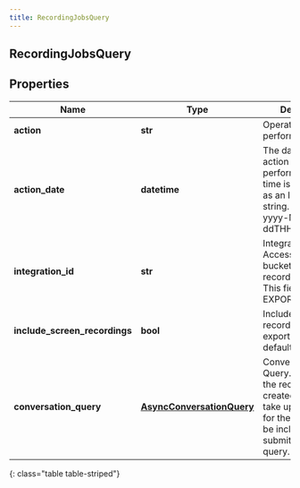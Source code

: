```yaml
---
title: RecordingJobsQuery
---
```

## RecordingJobsQuery

## Properties

|Name | Type | Description | Notes|
|------------ | ------------- | ------------- | -------------|
| **action** | **str** | Operation to perform bulk task | |
| **action_date** | **datetime** | The date when the action will be performed. Date time is represented as an ISO-8601 string. For example: yyyy-MM-ddTHH:mm:ss.SSSZ | |
| **integration_id** | **str** | IntegrationId to Access AWS S3 bucket for bulk recording exports. This field is for EXPORT only | [optional] |
| **include_screen_recordings** | **bool** | Include Screen recordings for export action, default value = true  | [optional] |
| **conversation_query** | [**AsyncConversationQuery**](AsyncConversationQuery.html) | Conversation Query. Note: After the recording is created, it might take up to 48 hours for the recording to be included in the submitted job query. | |
{: class="table table-striped"}


